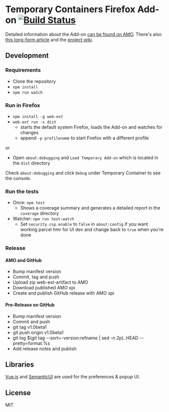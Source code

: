 # Temporary Containers Firefox Add-on [![Build Status](https://travis-ci.org/stoically/temporary-containers.svg?branch=master)](https://travis-ci.org/stoically/temporary-containers)

Detailed information about the Add-on [can be found on AMO](https://addons.mozilla.org/firefox/addon/temporary-containers/). There's also [this long-form article](https://medium.com/@stoically/enhance-your-privacy-in-firefox-with-temporary-containers-33925cd6cd21) and the [project wiki](https://github.com/stoically/temporary-containers/wiki).

## Development

### Requirements

- Clone the repository
- `npm install`
- `npm run watch`

### Run in Firefox

- `npm install -g web-ext`
- `web-ext run -s dist`
  - starts the default system Firefox, loads the Add-on and watches for changes
  - append `-p profilename` to start Firefox with a different profile

or

- Open `about:debugging` and `Load Temporary Add-on` which is located in the `dist` directory

Check `about:debugging` and click `Debug` under Temporary Container to see the console.

### Run the tests

- Once: `npm test`
  - Shows a coverage summary and generates a detailed report in the `coverage` directory
- Watcher: `npm run test:watch`
  - Set `security.csp.enable` to `false` in `about:config` if you want working parcel hmr for UI dev and change back to `true` when you're done

### Release

#### AMO and GitHub

- Bump manifest version
- Commit, tag and push
- Upload zip web-ext-artifact to AMO
- Download published AMO xpi
- Create and publish GitHub release with AMO xpi

#### Pre-Release on GitHub

- Bump manifest version
- Commit and push
- git tag v1.0beta1
- git push origin v1.0beta1
- git log \$(git tag --sort=-version:refname | sed -n 2p)..HEAD --pretty=format:%s
- Add release notes and publish

## Libraries

[Vue.js](https://vuejs.org) and [SemanticUI](https://semantic-ui.com/) are used for the preferences & popup UI.

## License

MIT
